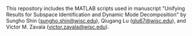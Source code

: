 This repository includes the MATLAB scripts used in manuscript "Unifying Results for Subspace Identification and Dynamic Mode Decomposition" by Sungho Shin (sungho.shin@wisc.edu), Qiugang Lu (glu67@wisc.edu), and Victor M. Zavala (victor.zavala@wisc.edu).
